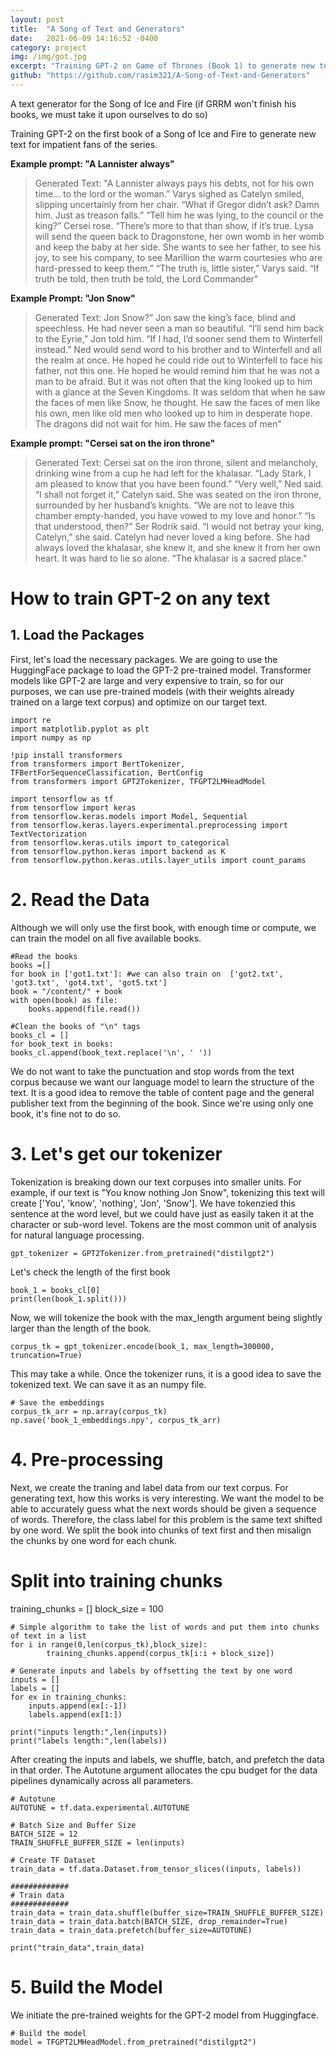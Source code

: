 ```yaml
---
layout: post
title:  "A Song of Text and Generators"
date:   2021-06-09 14:16:52 -0400
category: project
img: /img/got.jpg
excerpt: "Training GPT-2 on Game of Thrones (Book 1) to generate new text for impatient fans of the series."
github: "https://github.com/rasim321/A-Song-of-Text-and-Generators"
---
```


A text generator for the Song of Ice and Fire (if GRRM won't finish his books, we must take it upon ourselves to do so)

Training GPT-2 on the first book of a Song of Ice and Fire to generate new text for impatient fans of the series.

**Example prompt: "A Lannister always"**

>Generated Text: "A Lannister always pays his debts, not for his own time… to the lord or the woman.” Varys sighed as Catelyn smiled, slipping uncertainly from her chair. “What if Gregor didn’t ask? Damn him. Just as treason falls.” “Tell him he was lying, to the council or the king?” Cersei rose. “There’s more to that than show, if it’s true. Lysa will send the queen back to Dragonstone, her own womb in her womb and keep the baby at her side. She wants to see her father, to see his joy, to see his company, to see Marillion the warm courtesies who are hard-pressed to keep them.” “The truth is, little sister,” Varys said. “If truth be told, then truth be told, the Lord Commander"

**Example Prompt: "Jon Snow"**

>Generated Text: Jon Snow?” Jon saw the king’s face, blind and speechless. He had never seen a man so beautiful. “I’ll send him back to the Eyrie,” Jon told him. “If I had, I’d sooner send them to Winterfell instead.” Ned would send word to his brother and to Winterfell and all the realm at once. He hoped he could ride out to Winterfell to face his father, not this one. He hoped he would remind him that he was not a man to be afraid. But it was not often that the king looked up to him with a glance at the Seven Kingdoms. It was seldom that when he saw the faces of men like Snow, he thought. He saw the faces of men like his own, men like old men who looked up to him in desperate hope. The dragons did not wait for him. He saw the faces of men"

**Example prompt: "Cersei sat on the iron throne"**

>Generated Text: Cersei sat on the iron throne, silent and melancholy, drinking wine from a cup he had left for the khalasar. “Lady Stark, I am pleased to know that you have been found.” “Very well,” Ned said. “I shall not forget it,” Catelyn said. She was seated on the iron throne, surrounded by her husband’s knights. “We are not to leave this chamber empty-handed, you have vowed to my love and honor.” “Is that understood, then?” Ser Rodrik said. “I would not betray your king, Catelyn,” she said. Catelyn had never loved a king before. She had always loved the khalasar, she knew it, and she knew it from her own heart. It was hard to lie so alone. “The khalasar is a sacred place."

# How to train GPT-2 on any text

## 1. Load the Packages

First, let's load the necessary packages. We are going to use the HuggingFace package to load the GPT-2 pre-trained model. Transformer models like GPT-2 are large and very expensive to train, so for our purposes, we can use pre-trained models (with their weights already trained on a large text corpus) and optimize on our target text. 


    import re
    import matplotlib.pyplot as plt
    import numpy as np

    !pip install transformers
    from transformers import BertTokenizer, TFBertForSequenceClassification, BertConfig
    from transformers import GPT2Tokenizer, TFGPT2LMHeadModel

    import tensorflow as tf
    from tensorflow import keras
    from tensorflow.keras.models import Model, Sequential
    from tensorflow.keras.layers.experimental.preprocessing import TextVectorization
    from tensorflow.keras.utils import to_categorical
    from tensorflow.python.keras import backend as K
    from tensorflow.python.keras.utils.layer_utils import count_params


# 2. Read the Data

Although we will only use the first book, with enough time or compute, we can train the model on all five available books.


    #Read the books
    books =[]
    for book in ['got1.txt']: #we can also train on  ['got2.txt', 'got3.txt', 'got4.txt', 'got5.txt']
    book = "/content/" + book
    with open(book) as file:
        books.append(file.read())

    #Clean the books of "\n" tags
    books_cl = []
    for book_text in books:
    books_cl.append(book_text.replace('\n', ' '))

We do not want to take the punctuation and stop words from the text corpus because we want our language model to learn the structure of the text. It is a good idea to remove the table of content page and the general publisher text from the beginning of the book. Since we're using only one book, it's fine not to do so. 

# 3. Let's get our tokenizer

Tokenization is breaking down our text corpuses into smaller units. For example, if our text is "You know nothing Jon Snow", tokenizing this text will create ['You', 'know', 'nothing', 'Jon', 'Snow']. We have tokenzied this sentence at the word level, but we could have just as easily taken it at the character or sub-word level. Tokens are the most common unit of analysis for natural language processing. 

    gpt_tokenizer = GPT2Tokenizer.from_pretrained("distilgpt2")

Let's check the length of the first book 

    book_1 = books_cl[0]
    print(len(book_1.split()))

Now, we will tokenize the book with the max_length argument being slightly larger than the length of the book. 

    corpus_tk = gpt_tokenizer.encode(book_1, max_length=300000, truncation=True)

This may take a while. Once the tokenizer runs, it is a good idea to save the tokenized text. We can save it as an numpy file. 


    # Save the embeddings
    corpus_tk_arr = np.array(corpus_tk)
    np.save('book_1_embeddings.npy', corpus_tk_arr)

# 4. Pre-processing

Next, we create the traning and label data from our text corpus. For generating text, how this works is very interesting. We want the model to be able to accurately guess what the next words should be given a sequence of words. Therefore, the class label for this problem is the same text shifted by one word. We split the book into chunks of text first and then misalign the chunks by one word for each chunk. 

# Split into training chunks
training_chunks = []
block_size = 100

    # Simple algorithm to take the list of words and put them into chunks of text in a list
    for i in range(0,len(corpus_tk),block_size):
            training_chunks.append(corpus_tk[i:i + block_size])

    # Generate inputs and labels by offsetting the text by one word
    inputs = []
    labels = []
    for ex in training_chunks:
        inputs.append(ex[:-1])
        labels.append(ex[1:])

    print("inputs length:",len(inputs))
    print("labels length:",len(labels))

After creating the inputs and labels, we shuffle, batch, and prefetch the data in that order. The Autotune argument allocates the cpu budget for the data pipelines dynamically across all parameters. 


    # Autotune
    AUTOTUNE = tf.data.experimental.AUTOTUNE

    # Batch Size and Buffer Size
    BATCH_SIZE = 12
    TRAIN_SHUFFLE_BUFFER_SIZE = len(inputs)

    # Create TF Dataset
    train_data = tf.data.Dataset.from_tensor_slices((inputs, labels))

    #############
    # Train data
    #############
    train_data = train_data.shuffle(buffer_size=TRAIN_SHUFFLE_BUFFER_SIZE)
    train_data = train_data.batch(BATCH_SIZE, drop_remainder=True)
    train_data = train_data.prefetch(buffer_size=AUTOTUNE)

    print("train_data",train_data)

# 5. Build the Model

We initiate the pre-trained weights for the GPT-2 model from Huggingface. 

    # Build the model
    model = TFGPT2LMHeadModel.from_pretrained("distilgpt2")


